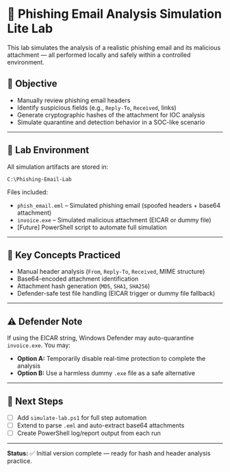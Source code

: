 # 🧪 Phishing Email Analysis Simulation Lite Lab

This lab simulates the analysis of a realistic phishing email and its malicious attachment — all performed locally and safely within a controlled environment.

## 🎯 Objective

- Manually review phishing email headers
- Identify suspicious fields (e.g., `Reply-To`, `Received`, links)
- Generate cryptographic hashes of the attachment for IOC analysis
- Simulate quarantine and detection behavior in a SOC-like scenario

---

## 📁 Lab Environment

All simulation artifacts are stored in:

```
C:\Phishing-Email-Lab
```

Files included:
- `phish_email.eml` – Simulated phishing email (spoofed headers + base64 attachment)
- `invoice.exe` – Simulated malicious attachment (EICAR or dummy file)
- [Future] PowerShell script to automate full simulation

---

## 📌 Key Concepts Practiced

- Manual header analysis (`From`, `Reply-To`, `Received`, MIME structure)
- Base64-encoded attachment identification
- Attachment hash generation (`MD5`, `SHA1`, `SHA256`)
- Defender-safe test file handling (EICAR trigger or dummy file fallback)

---

## ⚠️ Defender Note

If using the EICAR string, Windows Defender may auto-quarantine `invoice.exe`. You may:

- **Option A:** Temporarily disable real-time protection to complete the analysis  
- **Option B:** Use a harmless dummy `.exe` file as a safe alternative

---

## 🔄 Next Steps

- [ ] Add `simulate-lab.ps1` for full step automation
- [ ] Extend to parse `.eml` and auto-extract base64 attachments
- [ ] Create PowerShell log/report output from each run

---

**Status:** ✅ Initial version complete — ready for hash and header analysis practice.

